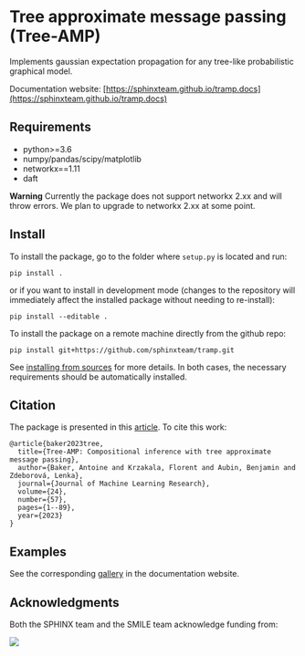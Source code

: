 # Tree approximate message passing (Tree-AMP)

Implements gaussian expectation propagation for any tree-like probabilistic graphical model.

Documentation website: [https://sphinxteam.github.io/tramp.docs](https://sphinxteam.github.io/tramp.docs)

## Requirements

- python>=3.6
- numpy/pandas/scipy/matplotlib
- networkx==1.11
- daft

**Warning** Currently the package does not support networkx 2.xx and will throw errors. We plan to upgrade to networkx 2.xx at some point.

## Install

To install the package, go to the folder where `setup.py` is located and run:

```
pip install .
```

or if you want to install in development mode (changes to the repository will immediately affect the installed package without needing to re-install):
```
pip install --editable .
```

To install the package on a remote machine directly from the github repo:
```
pip install git+https://github.com/sphinxteam/tramp.git
```

See [installing from sources](https://packaging.python.org/guides/installing-using-pip-and-virtual-environments/#installing-from-source) for more details.
In both cases, the necessary requirements should be automatically installed.

## Citation

The package is presented in this [article](https://jmlr.org/papers/v24/20-695.html).
To cite this work:

```
@article{baker2023tree,
  title={Tree-AMP: Compositional inference with tree approximate message passing},
  author={Baker, Antoine and Krzakala, Florent and Aubin, Benjamin and Zdeborová, Lenka},
  journal={Journal of Machine Learning Research},
  volume={24},
  number={57},
  pages={1--89},
  year={2023}
}
```

## Examples

See the corresponding [gallery](https://sphinxteam.github.io/tramp.docs/0.1/html/gallery/index.html) in the documentation website.

## Acknowledgments

Both the SPHINX team and the SMILE team acknowledge funding from:

![](logos.png)
